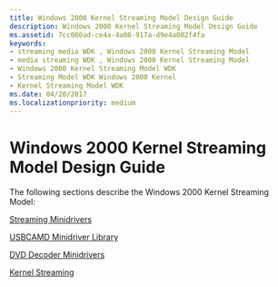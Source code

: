 ```yaml
---
title: Windows 2000 Kernel Streaming Model Design Guide
description: Windows 2000 Kernel Streaming Model Design Guide
ms.assetid: 7cc080ad-ce4a-4a08-917a-d9e4a002f4fa
keywords:
- streaming media WDK , Windows 2000 Kernel Streaming Model
- media streaming WDK , Windows 2000 Kernel Streaming Model
- Windows 2000 Kernel Streaming Model WDK
- Streaming Model WDK Windows 2000 Kernel
- Kernel Streaming Model WDK
ms.date: 04/20/2017
ms.localizationpriority: medium
---
```


# Windows 2000 Kernel Streaming Model Design Guide





The following sections describe the Windows 2000 Kernel Streaming Model:

[Streaming Minidrivers](https://docs.microsoft.com/windows-hardware/drivers/ddi/_stream/index)

[USBCAMD Minidriver Library](usbcamd-minidriver-library.md)

[DVD Decoder Minidrivers](https://docs.microsoft.com/windows-hardware/drivers/ddi/_stream/index)

[Kernel Streaming](kernel-streaming.md)

 

 




